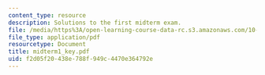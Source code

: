 ```yaml
---
content_type: resource
description: Solutions to the first midterm exam.
file: /media/https%3A/open-learning-course-data-rc.s3.amazonaws.com/10-37-chemical-and-biological-reaction-engineering-spring-2007/f2d05f20438e788f949c4470e364792e_midterm1_key.pdf
file_type: application/pdf
resourcetype: Document
title: midterm1_key.pdf
uid: f2d05f20-438e-788f-949c-4470e364792e
---
```

